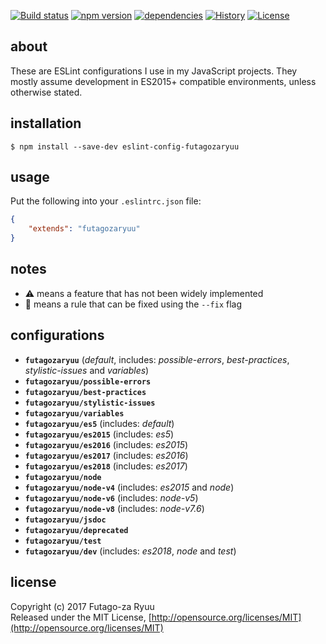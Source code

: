 [![Build status](https://api.travis-ci.org/futagoza/eslint-config-futagozaryuu.svg?branch=master)](https://travis-ci.org/futagoza/eslint-config-futagozaryuu)
[![npm version](https://img.shields.io/npm/v/eslint-config-futagozaryuu.svg)](https://www.npmjs.com/package/eslint-config-futagozaryuu)
[![dependencies](https://img.shields.io/david/futagoza/eslint-config-futagozaryuu.svg)](https://david-dm.org/futagoza/eslint-config-futagozaryuu)
[![History](https://img.shields.io/badge/history-CHANGELOG.md-orange.svg)](https://github.com/futagoza/eslint-config-futagozaryuu/blob/master/CHANGELOG.md)
[![License](https://img.shields.io/badge/license-mit-blue.svg)](https://opensource.org/licenses/MIT)

## about

These are ESLint configurations I use in my JavaScript projects. They mostly assume development in ES2015+ compatible environments, unless otherwise stated.

## installation

```console
$ npm install --save-dev eslint-config-futagozaryuu
```

## usage

Put the following into your `.eslintrc.json` file:

```json
{
    "extends": "futagozaryuu"
}
```

## notes

- ⚠️ means a feature that has not been widely implemented
- 📝 means a rule that can be fixed using the `--fix` flag

## configurations

- __`futagozaryuu`__ (_default_, includes: _possible-errors_, _best-practices_, _stylistic-issues_ and _variables_)
- __`futagozaryuu/possible-errors`__
- __`futagozaryuu/best-practices`__
- __`futagozaryuu/stylistic-issues`__
- __`futagozaryuu/variables`__
- __`futagozaryuu/es5`__ (includes: _default_)
- __`futagozaryuu/es2015`__ (includes: _es5_)
- __`futagozaryuu/es2016`__ (includes: _es2015_)
- __`futagozaryuu/es2017`__ (includes: _es2016_)
- __`futagozaryuu/es2018`__ (includes: _es2017_)
- __`futagozaryuu/node`__
- __`futagozaryuu/node-v4`__ (includes: _es2015_ and _node_)
- __`futagozaryuu/node-v6`__ (includes: _node-v5_)
- __`futagozaryuu/node-v8`__ (includes: _node-v7.6_)
- __`futagozaryuu/jsdoc`__
- __`futagozaryuu/deprecated`__
- __`futagozaryuu/test`__
- __`futagozaryuu/dev`__ (includes: _es2018_, _node_ and _test_)

## license

Copyright (c) 2017 Futago-za Ryuu<br>
Released under the MIT License, [http://opensource.org/licenses/MIT](http://opensource.org/licenses/MIT)
